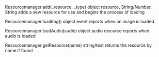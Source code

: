 <!-- Start D:\xampp\htdocs\jest\source\resourceManager.js -->

Resourcemanager.add(\_resource, \_type)
object resource, String/Number, String
adds a new resource for use and begins the process of loading

Resourcemanager.loadImg()
object event
reports when an image is loaded

Resourcemanager.loadAudio(audio)
object audio resource
reports when audio is loaded

Resourcemanager.getResource(name)
string/text
returns the resource by name if found

<!-- End D:\xampp\htdocs\jest\source\resourceManager.js -->

